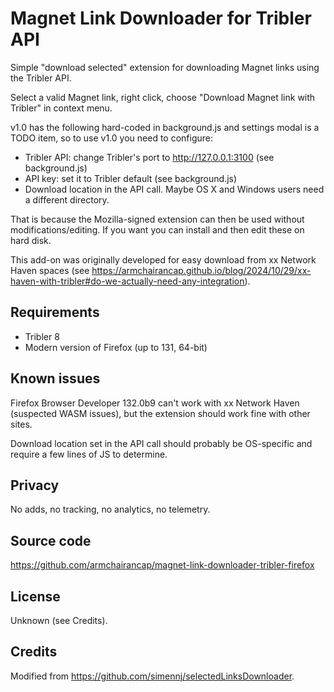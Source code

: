 # Magnet Link Downloader for Tribler API

Simple "download selected" extension for downloading Magnet links using the Tribler API.

Select a valid Magnet link, right click, choose "Download Magnet link with Tribler" in context menu.

v1.0 has the following hard-coded in background.js and settings modal is a TODO item, so to use v1.0 you need to configure:

- Tribler API: change Tribler's port to http://127.0.0.1:3100 (see background.js) 
- API key: set it to Tribler default (see background.js) 
- Download location in the API call. Maybe OS X and Windows users need a different directory. 

That is because the Mozilla-signed extension can then be used without modifications/editing. If you want you can install and then edit these on hard disk.

This add-on was originally developed for easy download from xx Network Haven spaces (see https://armchairancap.github.io/blog/2024/10/29/xx-haven-with-tribler#do-we-actually-need-any-integration).

## Requirements

- Tribler 8
- Modern version of Firefox (up to 131, 64-bit)

## Known issues

Firefox Browser Developer 132.0b9 can't work with xx Network Haven (suspected WASM issues), but the extension should work fine with other sites.

Download location set in the API call should probably be OS-specific and require a few lines of JS to determine.

## Privacy

No adds, no tracking, no analytics, no telemetry.

## Source code

https://github.com/armchairancap/magnet-link-downloader-tribler-firefox

## License

Unknown (see Credits).

## Credits

Modified from https://github.com/simennj/selectedLinksDownloader.

